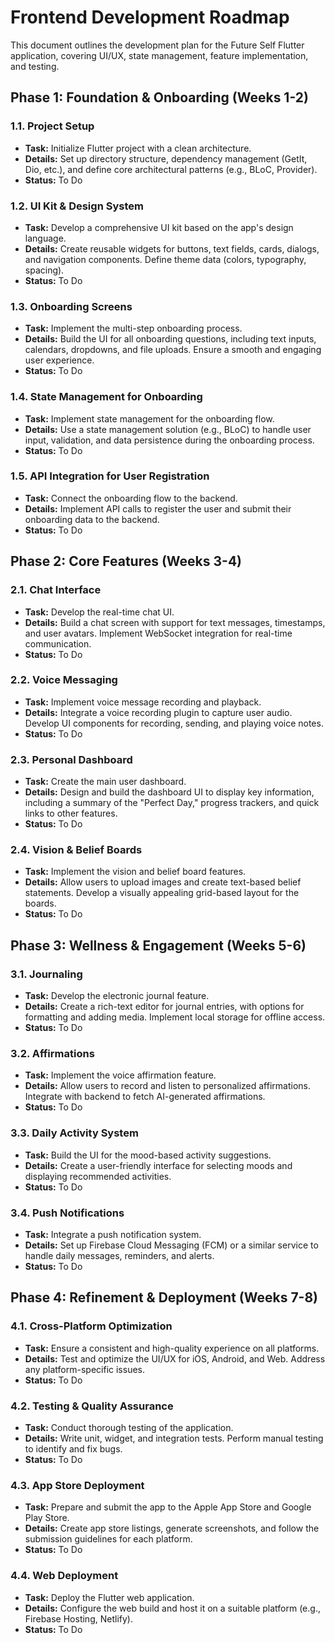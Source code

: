 # Frontend Development Roadmap

This document outlines the development plan for the Future Self Flutter application, covering UI/UX, state management, feature implementation, and testing.

## Phase 1: Foundation & Onboarding (Weeks 1-2)

### 1.1. Project Setup
- **Task:** Initialize Flutter project with a clean architecture.
- **Details:** Set up directory structure, dependency management (GetIt, Dio, etc.), and define core architectural patterns (e.g., BLoC, Provider).
- **Status:** To Do

### 1.2. UI Kit & Design System
- **Task:** Develop a comprehensive UI kit based on the app's design language.
- **Details:** Create reusable widgets for buttons, text fields, cards, dialogs, and navigation components. Define theme data (colors, typography, spacing).
- **Status:** To Do

### 1.3. Onboarding Screens
- **Task:** Implement the multi-step onboarding process.
- **Details:** Build the UI for all onboarding questions, including text inputs, calendars, dropdowns, and file uploads. Ensure a smooth and engaging user experience.
- **Status:** To Do

### 1.4. State Management for Onboarding
- **Task:** Implement state management for the onboarding flow.
- **Details:** Use a state management solution (e.g., BLoC) to handle user input, validation, and data persistence during the onboarding process.
- **Status:** To Do

### 1.5. API Integration for User Registration
- **Task:** Connect the onboarding flow to the backend.
- **Details:** Implement API calls to register the user and submit their onboarding data to the backend.
- **Status:** To Do

## Phase 2: Core Features (Weeks 3-4)

### 2.1. Chat Interface
- **Task:** Develop the real-time chat UI.
- **Details:** Build a chat screen with support for text messages, timestamps, and user avatars. Implement WebSocket integration for real-time communication.
- **Status:** To Do

### 2.2. Voice Messaging
- **Task:** Implement voice message recording and playback.
- **Details:** Integrate a voice recording plugin to capture user audio. Develop UI components for recording, sending, and playing voice notes.
- **Status:** To Do

### 2.3. Personal Dashboard
- **Task:** Create the main user dashboard.
- **Details:** Design and build the dashboard UI to display key information, including a summary of the "Perfect Day," progress trackers, and quick links to other features.
- **Status:** To Do

### 2.4. Vision & Belief Boards
- **Task:** Implement the vision and belief board features.
- **Details:** Allow users to upload images and create text-based belief statements. Develop a visually appealing grid-based layout for the boards.
- **Status:** To Do

## Phase 3: Wellness & Engagement (Weeks 5-6)

### 3.1. Journaling
- **Task:** Develop the electronic journal feature.
- **Details:** Create a rich-text editor for journal entries, with options for formatting and adding media. Implement local storage for offline access.
- **Status:** To Do

### 3.2. Affirmations
- **Task:** Implement the voice affirmation feature.
- **Details:** Allow users to record and listen to personalized affirmations. Integrate with backend to fetch AI-generated affirmations.
- **Status:** To Do

### 3.3. Daily Activity System
- **Task:** Build the UI for the mood-based activity suggestions.
- **Details:** Create a user-friendly interface for selecting moods and displaying recommended activities.
- **Status:** To Do

### 3.4. Push Notifications
- **Task:** Integrate a push notification system.
- **Details:** Set up Firebase Cloud Messaging (FCM) or a similar service to handle daily messages, reminders, and alerts.
- **Status:** To Do

## Phase 4: Refinement & Deployment (Weeks 7-8)

### 4.1. Cross-Platform Optimization
- **Task:** Ensure a consistent and high-quality experience on all platforms.
- **Details:** Test and optimize the UI/UX for iOS, Android, and Web. Address any platform-specific issues.
- **Status:** To Do

### 4.2. Testing & Quality Assurance
- **Task:** Conduct thorough testing of the application.
- **Details:** Write unit, widget, and integration tests. Perform manual testing to identify and fix bugs.
- **Status:** To Do

### 4.3. App Store Deployment
- **Task:** Prepare and submit the app to the Apple App Store and Google Play Store.
- **Details:** Create app store listings, generate screenshots, and follow the submission guidelines for each platform.
- **Status:** To Do

### 4.4. Web Deployment
- **Task:** Deploy the Flutter web application.
- **Details:** Configure the web build and host it on a suitable platform (e.g., Firebase Hosting, Netlify).
- **Status:** To Do 
